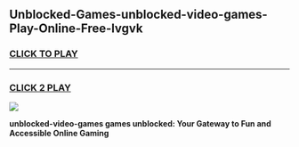 
## Unblocked-Games-unblocked-video-games-Play-Online-Free-lvgvk
<h3>
<a href="https://premium76.site?title=unblocked-video-games&ref=26A">CLICK TO PLAY</a></h3>
<hr>

<h3>
<a href="https://premium76.site?title=unblocked-video-games&ref=26A">CLICK 2 PLAY</a>
  
</h3>

<a href="https://premium76.site?title=unblocked-video-games&ref=26A"><img src="https://clearcache.store/games.png"></a>


**unblocked-video-games games unblocked: Your Gateway to Fun and Accessible Online Gaming**
